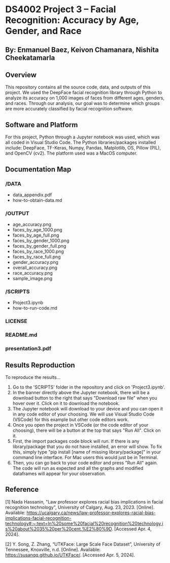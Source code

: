 # DS4002 Project 3 – Facial Recognition: Accuracy by Age, Gender, and Race
## By: Enmanuel Baez, Keivon Chamanara, Nishita Cheekatamarla

## Overview

This repository contains all the source code, data, and outputs of this project. We used the DeepFace facial recognition library through Python to analyze its accuracy on 1,000 images of faces from different ages, genders, and races. Through our analysis, our goal was to determine which groups are more accurately classified by facial recognition software.

## Software and Platform

For this project, Python through a Jupyter notebook was used, which was all coded in Visual Studio Code. The Python libraries/packages installed include: DeepFace, TF-Keras, Numpy, Pandas, Matplotlib, OS, Pillow (PIL), and OpenCV (cv2). The platform used was a MacOS computer.

## Documentation Map

### /DATA

+ data_appendix.pdf
+ how-to-obtain-data.md

### /OUTPUT

+ age_accuracy.png
+ faces_by_age_1000.png
+ faces_by_age_full.png
+ faces_by_gender_1000.png
+ faces_by_gender_full.png
+ faces_by_race_1000.png
+ faces_by_race_full.png
+ gender_accuracy.png
+ overall_accuracy.png
+ race_accuracy.png
+ sample_image.png

### /SCRIPTS

+ Project3.ipynb
+ how-to-run-code.md

### LICENSE

### README.md

### presentation3.pdf

## Results Reproduction

To reproduce the results...

1. Go to the 'SCRIPTS' folder in the repository and click on 'Project3.ipynb'.
2. In the banner directly above the Jupyter notebook, there will be a download button to the right that says "Download raw file" when you hover over it. Click on it to download the notebook.
3. The Jupyter notebook will download to your device and you can open it in any code editor of your choosing. We will use Visual Studio Code (VSCode) for this example but other code editors work.
4. Once you open the project in VSCode (or the code editor of your choosing), there will be a button at the top that says "Run All". Click on it.
5. First, the import packages code block will run. If there is any library/package that you do not have installed, an error will show. To fix this, simply type "pip install [name of missing library/package]" in your command line interface. For Mac users this would just be in Terminal.
6. Then, you can go back to your code editor and press "Run All" again. The code will run as expected and all the graphs and modified dataframes will appear for your observation.

## Reference

[1] Nada Hassanin, "Law professor explores racial bias implications in facial recognition technology", University of Calgary, Aug. 23, 2023. [Online]. Available: https://ucalgary.ca/news/law-professor-explores-racial-bias-implications-facial-recognition-technology#:~:text=In%20some%20facial%20recognition%20technology,is%20about%2035%20per%20cent.%E2%80%9D. [Accessed Apr. 4, 2024]. 

[2] Y. Song, Z. Zhang, “UTKFace: Large Scale Face Dataset”, University of Tennessee, Knoxville, n.d. [Online]. Available: https://susanqq.github.io/UTKFace/. [Accessed Apr. 5, 2024].

